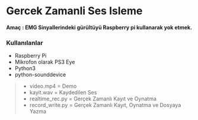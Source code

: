 # Gercek Zamanli Ses Isleme
 
**Amaç : EMG Sinyallerindeki gürültüyü Raspberry pi kullanarak yok etmek.**

### Kullanılanlar
- Raspberry Pi
- Mikrofon olarak PS3 Eye
- Python3
- python-sounddevice

> - video.mp4 = Demo
> - kayit.wav = Kaydedilen Ses
> - realtime_rec.py = Gerçek Zamanlı Kayıt ve Oynatma
> - record_write.py = Gerçek Zamanlı Kayıt, Oynatma ve Dosyaya Yazma 
